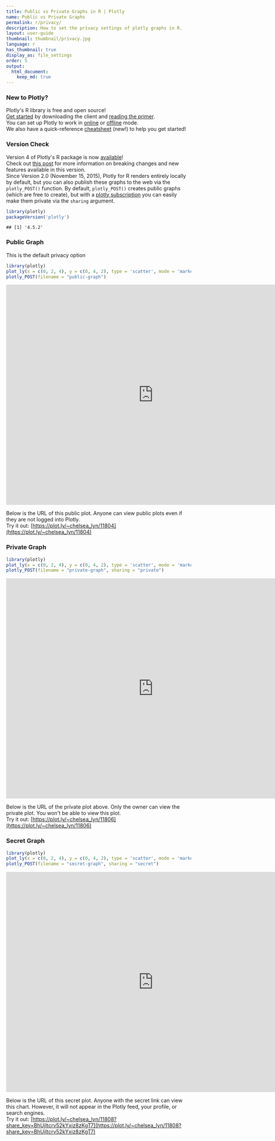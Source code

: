 ```yaml
---
title: Public vs Private Graphs in R | Plotly
name: Public vs Private Graphs
permalink: r/privacy/
description: How to set the privacy settings of plotly graphs in R.
layout: user-guide
thumbnail: thumbnail/privacy.jpg
language: r
has_thumbnail: true
display_as: file_settings
order: 5
output:
  html_document:
    keep_md: true
---
```



### New to Plotly?

Plotly's R library is free and open source!<br>
[Get started](https://plot.ly/r/getting-started/) by downloading the client and [reading the primer](https://plot.ly/r/getting-started/).<br>
You can set up Plotly to work in [online](https://plot.ly/r/getting-started/#hosting-graphs-in-your-online-plotly-account) or [offline](https://plot.ly/r/offline/) mode.<br>
We also have a quick-reference [cheatsheet](https://images.plot.ly/plotly-documentation/images/r_cheat_sheet.pdf) (new!) to help you get started!

### Version Check

Version 4 of Plotly's R package is now [available](https://plot.ly/r/getting-started/#installation)!<br>
Check out [this post](http://moderndata.plot.ly/upgrading-to-plotly-4-0-and-above/) for more information on breaking changes and new features available in this version.<br>
Since Version 2.0 (November 15, 2015), Plotly for R renders entirely locally by default, but you can also publish these graphs to the web via the `plotly_POST()` function. By default, `plotly_POST()` creates public graphs (which are free to create), but with a [plotly subscription](https://plot.ly/products/cloud/) you can easily make them private via the `sharing` argument.

```r
library(plotly)
packageVersion('plotly')
```

```
## [1] '4.5.2'
```

### Public Graph
This is the default privacy option


```r
library(plotly)
plot_ly(x = c(0, 2, 4), y = c(0, 4, 2), type = 'scatter', mode = 'markers')
plotly_POST(filename = "public-graph")
```

<iframe src="https://plot.ly/~RPlotBot/3458.embed" width="800" height="600" id="igraph" scrolling="no" seamless="seamless" frameBorder="0"> </iframe>

Below is the URL of this public plot. Anyone can view public plots even if they are not logged into Plotly. <br> Try it out: [https://plot.ly/~chelsea_lyn/11804](https://plot.ly/~chelsea_lyn/11804)

### Private Graph

```r
library(plotly)
plot_ly(x = c(0, 2, 4), y = c(0, 4, 2), type = 'scatter', mode = 'markers')
plotly_POST(filename = "private-graph", sharing = "private")
```

<iframe src="https://plot.ly/~RPlotBot/3492.embed" width="800" height="600" id="igraph" scrolling="no" seamless="seamless" frameBorder="0"> </iframe>

Below is the URL of the private plot above. Only the owner can view the private plot. You won't be able to view this plot. <br> Try it out: [https://plot.ly/~chelsea_lyn/11806](https://plot.ly/~chelsea_lyn/11806)


### Secret Graph

```r
library(plotly)
plot_ly(x = c(0, 2, 4), y = c(0, 4, 2), type = 'scatter', mode = 'markers')
plotly_POST(filename = "secret-graph", sharing = "secret")
```

<iframe src="https://plot.ly/~RPlotBot/3471?share_key=o23kZnDcjEf7rDinzgrW8u.embed" width="800" height="600" id="igraph" scrolling="no" seamless="seamless" frameBorder="0"> </iframe>

Below is the URL of this secret plot. Anyone with the secret link can view this chart. However, it will not appear in the Plotly feed, your profile, or search engines. <br> Try it out:
[https://plot.ly/~chelsea_lyn/11808?share_key=BhUjltcrv52kYxiz8zKgT7](https://plot.ly/~chelsea_lyn/11808?share_key=BhUjltcrv52kYxiz8zKgT7)
